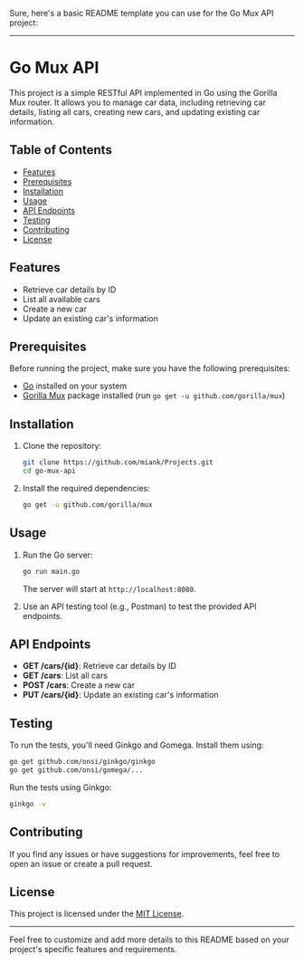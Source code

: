 Sure, here's a basic README template you can use for the Go Mux API project:

---

# Go Mux API

This project is a simple RESTful API implemented in Go using the Gorilla Mux router. It allows you to manage car data, including retrieving car details, listing all cars, creating new cars, and updating existing car information.

## Table of Contents

- [Features](#features)
- [Prerequisites](#prerequisites)
- [Installation](#installation)
- [Usage](#usage)
- [API Endpoints](#api-endpoints)
- [Testing](#testing)
- [Contributing](#contributing)
- [License](#license)

## Features

- Retrieve car details by ID
- List all available cars
- Create a new car
- Update an existing car's information

## Prerequisites

Before running the project, make sure you have the following prerequisites:

- [Go](https://golang.org/dl/) installed on your system
- [Gorilla Mux](https://github.com/gorilla/mux) package installed (run `go get -u github.com/gorilla/mux`)

## Installation

1. Clone the repository:

   ```bash
   git clone https://github.com/miank/Projects.git
   cd go-mux-api
   ```

2. Install the required dependencies:

   ```bash
   go get -u github.com/gorilla/mux
   ```

## Usage

1. Run the Go server:

   ```bash
   go run main.go
   ```

   The server will start at `http://localhost:8080`.

2. Use an API testing tool (e.g., Postman) to test the provided API endpoints.

## API Endpoints

- **GET /cars/{id}**: Retrieve car details by ID
- **GET /cars**: List all cars
- **POST /cars**: Create a new car
- **PUT /cars/{id}**: Update an existing car's information

## Testing

To run the tests, you'll need Ginkgo and Gomega. Install them using:

```bash
go get github.com/onsi/ginkgo/ginkgo
go get github.com/onsi/gomega/...
```

Run the tests using Ginkgo:

```bash
ginkgo -v
```

## Contributing

If you find any issues or have suggestions for improvements, feel free to open an issue or create a pull request.

## License

This project is licensed under the [MIT License](LICENSE).

---

Feel free to customize and add more details to this README based on your project's specific features and requirements.